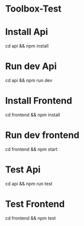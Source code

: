 # Toolbox-Test

# Install Api

cd api && npm install

# Run dev Api

cd api && npm run dev

# Install Frontend

cd frontend && npm install

# Run dev frontend

cd frontend && npm start

# Test Api

cd api && npm run test

# Test Frontend

cd frontend && npm test
